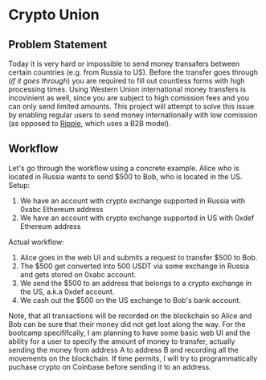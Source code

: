 # Crypto Union
## Problem Statement
Today it is very hard or impossible to send money transafers between certain countries (e.g. from Russia to US). Before the transfer goes through (*if it goes through*) you are required to fill out countless forms with high processing times. Using Western Union international money transfers is incovinient as well, since you are subject to high comission fees and you can only send limited amounts. This project will attempt to solve this issue by enabling regular users to send money internationally with low comission (as opposed to [Ripple](https://ripple.com/), which uses a B2B model). 
## Workflow
Let's go through the workflow using a concrete example. Alice who is located in Russia wants to send $500 to Bob, who is located in the US.
Setup:
1. We have an account with crypto exchange supported in Russia with 0xabc Ethereum address
2. We have an account with crypto exchange supported in US with 0xdef Ethereum address

Actual workflow:
1. Alice goes in the web UI and submits a request to transfer $500 to Bob. 
2. The $500 get converted into 500 USDT via some exchange in Russia and gets stored on 0xabc account. 
3. We send the $500 to an address that belongs to a crypto exchange in the US, a.k.a 0xdef account. 
4. We cash out the $500 on the US exchange to Bob's bank account. 

Note, that all transactions will be recorded on the blockchain so Alice and Bob can be sure that their money did not get lost along the way. 
For the bootcamp specififcally, I am planning to have some basic web UI and the ability for a user to specify the amount of money to transfer, actually sending the money from address A to address B and recording all the movements on the blockchain. If time permits, I will try to programmatically puchase crypto on Coinbase before sending it to an address. 
